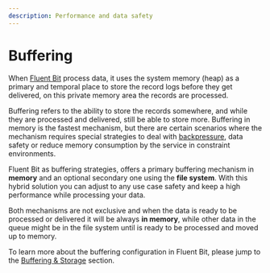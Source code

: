```yaml
---
description: Performance and data safety
---
```


# Buffering

When [Fluent Bit](https://fluentbit.io) process data, it uses the system memory \(heap\) as a primary and temporal place to store the record logs before they get delivered, on this private memory area the records are processed.

Buffering refers to the ability to store the records somewhere, and while they are processed and delivered, still be able to store more. Buffering in memory is the fastest mechanism, but there are certain scenarios where the mechanism requires special strategies to deal with [backpressure](../administration/backpressure.md), data safety or reduce memory consumption by the service in constraint environments.

Fluent Bit as buffering strategies, offers a primary buffering mechanism in **memory** and an optional secondary one using the **file system**. With this hybrid solution you can adjust to any use case safety and keep a high performance while processing your data.

Both mechanisms are not exclusive and when the data is ready to be processed or delivered it will be always **in memory**, while other data in the queue might be in the file system until is ready to be processed and moved up to memory.

To learn more about the buffering configuration in Fluent Bit, please jump to the [Buffering & Storage](../administration/buffering-and-storage.md) section.

